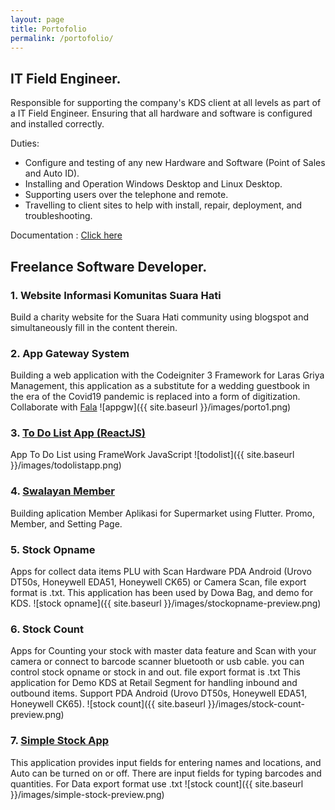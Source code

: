 ```yaml
---
layout: page
title: Portofolio
permalink: /portofolio/
---
```


## IT Field Engineer.

Responsible for supporting the company's KDS client at all levels as part of a IT Field Engineer. Ensuring that all hardware and software is configured and installed correctly.

Duties:

- Configure and testing of any new Hardware and Software (Point of Sales and Auto ID).
- Installing and Operation Windows Desktop and Linux Desktop.
- Supporting users over the telephone and remote.
- Travelling to client sites to help with install, repair, deployment, and troubleshooting.

Documentation : [Click here](http://olizyusuf.github.io/)

## Freelance Software Developer.

### 1. Website Informasi Komunitas Suara Hati

Build a charity website for the Suara Hati community using blogspot and simultaneously fill in the content therein.

### 2. App Gateway System

Building a web application with the Codeigniter 3 Framework for Laras Griya Management, this application as a substitute for a wedding guestbook in the era of the Covid19 pandemic is replaced into a form of digitization. Collaborate with [Fala](https://github.com/arullfalla)
![appgw]({{ site.baseurl }}/images/porto1.png)

### 3. [To Do List App (ReactJS)](http://olizyusuf.github.io/todolistreactjs/)

App To Do List using FrameWork JavaScript
![todolist]({{ site.baseurl }}/images/todolistapp.png)

### 4. [Swalayan Member](http://olizyusuf.github.io/)

Building aplication Member Aplikasi for Supermarket using Flutter.
Promo, Member, and Setting Page.

### 5. Stock Opname

Apps for collect data items PLU with Scan Hardware PDA Android (Urovo DT50s, Honeywell EDA51, Honeywell CK65) or Camera Scan, file export format is .txt. This application has been used by Dowa Bag, and demo for KDS.
![stock opname]({{ site.baseurl }}/images/stockopname-preview.png)

### 6. Stock Count

Apps for Counting your stock with master data feature and Scan with your camera or connect to barcode scanner bluetooth or usb cable.
you can control stock opname or stock in and out. file export format is .txt
This application for Demo KDS at Retail Segment for handling inbound and outbound items.
Support PDA Android (Urovo DT50s, Honeywell EDA51, Honeywell CK65).
![stock count]({{ site.baseurl }}/images/stock-count-preview.png)

### 7. [Simple Stock App](https://play.google.com/store/apps/details?id=com.simplestockapp.simplestockapp&pcampaignid=web_share)

This application provides input fields for entering names and locations, and Auto can be turned on or off. There are input fields for typing barcodes and quantities. For Data export format use .txt
![stock count]({{ site.baseurl }}/images/simple-stock-preview.png)
